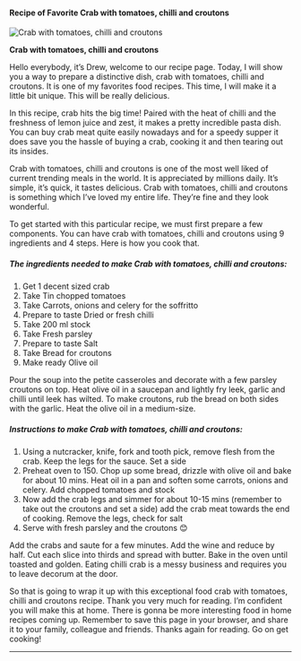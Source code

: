             

#### Recipe of Favorite Crab with tomatoes, chilli and croutons

![Crab with tomatoes, chilli and croutons](https://img-global.cpcdn.com/recipes/ece9b0863ac5f68f/751x532cq70/crab-with-tomatoes-chilli-and-croutons-recipe-main-photo.jpg)

**Crab with tomatoes, chilli and croutons**

Hello everybody, it’s Drew, welcome to our recipe page. Today, I will show you a way to prepare a distinctive dish, crab with tomatoes, chilli and croutons. It is one of my favorites food recipes. This time, I will make it a little bit unique. This will be really delicious.

In this recipe, crab hits the big time! Paired with the heat of chilli and the freshness of lemon juice and zest, it makes a pretty incredible pasta dish. You can buy crab meat quite easily nowadays and for a speedy supper it does save you the hassle of buying a crab, cooking it and then tearing out its insides.

Crab with tomatoes, chilli and croutons is one of the most well liked of current trending meals in the world. It is appreciated by millions daily. It’s simple, it’s quick, it tastes delicious. Crab with tomatoes, chilli and croutons is something which I’ve loved my entire life. They’re fine and they look wonderful.

To get started with this particular recipe, we must first prepare a few components. You can have crab with tomatoes, chilli and croutons using 9 ingredients and 4 steps. Here is how you cook that.

##### The ingredients needed to make Crab with tomatoes, chilli and croutons:

1.  Get 1 decent sized crab
2.  Take Tin chopped tomatoes
3.  Take Carrots, onions and celery for the soffritto
4.  Prepare to taste Dried or fresh chilli
5.  Take 200 ml stock
6.  Take Fresh parsley
7.  Prepare to taste Salt
8.  Take Bread for croutons
9.  Make ready Olive oil

Pour the soup into the petite casseroles and decorate with a few parsley croutons on top. Heat olive oil in a saucepan and lightly fry leek, garlic and chilli until leek has wilted. To make croutons, rub the bread on both sides with the garlic. Heat the olive oil in a medium-size.

##### Instructions to make Crab with tomatoes, chilli and croutons:

1.  Using a nutcracker, knife, fork and tooth pick, remove flesh from the crab. Keep the legs for the sauce. Set a side
2.  Preheat oven to 150. Chop up some bread, drizzle with olive oil and bake for about 10 mins. Heat oil in a pan and soften some carrots, onions and celery. Add chopped tomatoes and stock
3.  Now add the crab legs and simmer for about 10-15 mins (remember to take out the croutons and set a side) add the crab meat towards the end of cooking. Remove the legs, check for salt
4.  Serve with fresh parsley and the croutons 😊

Add the crabs and saute for a few minutes. Add the wine and reduce by half. Cut each slice into thirds and spread with butter. Bake in the oven until toasted and golden. Eating chilli crab is a messy business and requires you to leave decorum at the door.

So that is going to wrap it up with this exceptional food crab with tomatoes, chilli and croutons recipe. Thank you very much for reading. I’m confident you will make this at home. There is gonna be more interesting food in home recipes coming up. Remember to save this page in your browser, and share it to your family, colleague and friends. Thanks again for reading. Go on get cooking!

* * *